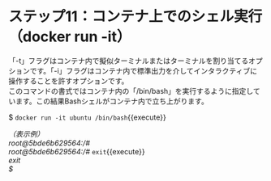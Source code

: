 # ステップ11：コンテナ上でのシェル実行（docker run -it）
「-t」フラグはコンテナ内で擬似ターミナルまたはターミナルを割り当てるオプションです。「-i」フラグはコンテナ内で標準出力を介してインタラクティブに操作することを許すオプションです。  
このコマンドの書式ではコンテナ内の「/bin/bash」を実行するように指定しています。この結果Bashシェルがコンテナ内で立ち上がります。  

$ `docker run -it ubuntu /bin/bash`{{execute}}  

*（表示例）*  
*root@5bde6b629564:/#*  
*root@5bde6b629564:/#* `exit`{{execute}}  
*exit*  
*$*  
